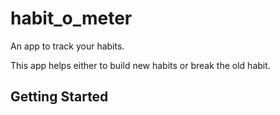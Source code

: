 # habit_o_meter

An app to track your habits.

This app helps either to build new habits or break the old habit. 

## Getting Started
